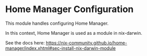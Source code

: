 # Home Manager Configuration

This module handles configuring Home Manager.

In this context, Home Manager is used as a module in nix-darwin.

See the docs here: https://nix-community.github.io/home-manager/index.xhtml#sec-install-nix-darwin-module
